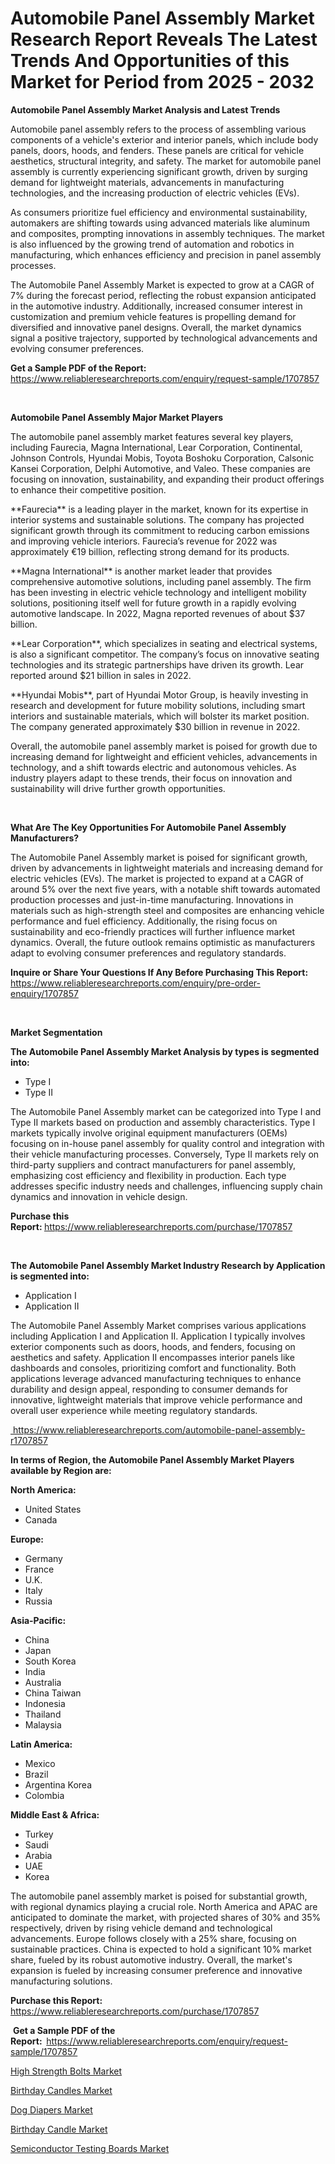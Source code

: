 <p><h1>Automobile Panel Assembly Market Research Report Reveals The Latest Trends And Opportunities of this Market for Period from 2025 - 2032</h1></p><p><strong>Automobile Panel Assembly Market Analysis and Latest Trends</strong></p>
<p><p>Automobile panel assembly refers to the process of assembling various components of a vehicle's exterior and interior panels, which include body panels, doors, hoods, and fenders. These panels are critical for vehicle aesthetics, structural integrity, and safety. The market for automobile panel assembly is currently experiencing significant growth, driven by surging demand for lightweight materials, advancements in manufacturing technologies, and the increasing production of electric vehicles (EVs).</p><p>As consumers prioritize fuel efficiency and environmental sustainability, automakers are shifting towards using advanced materials like aluminum and composites, prompting innovations in assembly techniques. The market is also influenced by the growing trend of automation and robotics in manufacturing, which enhances efficiency and precision in panel assembly processes. </p><p>The Automobile Panel Assembly Market is expected to grow at a CAGR of 7% during the forecast period, reflecting the robust expansion anticipated in the automotive industry. Additionally, increased consumer interest in customization and premium vehicle features is propelling demand for diversified and innovative panel designs. Overall, the market dynamics signal a positive trajectory, supported by technological advancements and evolving consumer preferences.</p></p>
<p><strong>Get a Sample PDF of the Report:&nbsp;</strong> <a href="https://www.reliableresearchreports.com/enquiry/request-sample/1707857?utm_campaign=40&utm_medium=2&utm_source=Github&utm_content=ia&utm_term=25032025&utm_id=automobile-panel-assembly">https://www.reliableresearchreports.com/enquiry/request-sample/1707857</a></p>
<p>&nbsp;</p>
<p><strong>Automobile Panel Assembly Major Market Players</strong></p>
<p><p>The automobile panel assembly market features several key players, including Faurecia, Magna International, Lear Corporation, Continental, Johnson Controls, Hyundai Mobis, Toyota Boshoku Corporation, Calsonic Kansei Corporation, Delphi Automotive, and Valeo. These companies are focusing on innovation, sustainability, and expanding their product offerings to enhance their competitive position.</p><p>**Faurecia** is a leading player in the market, known for its expertise in interior systems and sustainable solutions. The company has projected significant growth through its commitment to reducing carbon emissions and improving vehicle interiors. Faurecia’s revenue for 2022 was approximately €19 billion, reflecting strong demand for its products.</p><p>**Magna International** is another market leader that provides comprehensive automotive solutions, including panel assembly. The firm has been investing in electric vehicle technology and intelligent mobility solutions, positioning itself well for future growth in a rapidly evolving automotive landscape. In 2022, Magna reported revenues of about $37 billion.</p><p>**Lear Corporation**, which specializes in seating and electrical systems, is also a significant competitor. The company’s focus on innovative seating technologies and its strategic partnerships have driven its growth. Lear reported around $21 billion in sales in 2022.</p><p>**Hyundai Mobis**, part of Hyundai Motor Group, is heavily investing in research and development for future mobility solutions, including smart interiors and sustainable materials, which will bolster its market position. The company generated approximately $30 billion in revenue in 2022.</p><p>Overall, the automobile panel assembly market is poised for growth due to increasing demand for lightweight and efficient vehicles, advancements in technology, and a shift towards electric and autonomous vehicles. As industry players adapt to these trends, their focus on innovation and sustainability will drive further growth opportunities.</p></p>
<p>&nbsp;</p>
<p><strong>What Are The Key Opportunities For Automobile Panel Assembly Manufacturers?</strong></p>
<p><p>The Automobile Panel Assembly market is poised for significant growth, driven by advancements in lightweight materials and increasing demand for electric vehicles (EVs). The market is projected to expand at a CAGR of around 5% over the next five years, with a notable shift towards automated production processes and just-in-time manufacturing. Innovations in materials such as high-strength steel and composites are enhancing vehicle performance and fuel efficiency. Additionally, the rising focus on sustainability and eco-friendly practices will further influence market dynamics. Overall, the future outlook remains optimistic as manufacturers adapt to evolving consumer preferences and regulatory standards.</p></p>
<p><strong>Inquire or Share Your Questions If Any Before Purchasing This Report:</strong> <a href="https://www.reliableresearchreports.com/enquiry/pre-order-enquiry/1707857?utm_campaign=40&utm_medium=2&utm_source=Github&utm_content=ia&utm_term=25032025&utm_id=automobile-panel-assembly">https://www.reliableresearchreports.com/enquiry/pre-order-enquiry/1707857</a></p>
<p>&nbsp;</p>
<p><strong>Market Segmentation</strong></p>
<p><strong>The Automobile Panel Assembly Market Analysis by types is segmented into:</strong></p>
<p><ul><li>Type I</li><li>Type II</li></ul></p>
<p><p>The Automobile Panel Assembly market can be categorized into Type I and Type II markets based on production and assembly characteristics. Type I markets typically involve original equipment manufacturers (OEMs) focusing on in-house panel assembly for quality control and integration with their vehicle manufacturing processes. Conversely, Type II markets rely on third-party suppliers and contract manufacturers for panel assembly, emphasizing cost efficiency and flexibility in production. Each type addresses specific industry needs and challenges, influencing supply chain dynamics and innovation in vehicle design.</p></p>
<p><strong>Purchase this Report:&nbsp;</strong><a href="https://www.reliableresearchreports.com/purchase/1707857?utm_campaign=40&utm_medium=2&utm_source=Github&utm_content=ia&utm_term=25032025&utm_id=automobile-panel-assembly">https://www.reliableresearchreports.com/purchase/1707857</a></p>
<p>&nbsp;</p>
<p><strong>The Automobile Panel Assembly Market Industry Research by Application is segmented into:</strong></p>
<p><ul><li>Application I</li><li>Application II</li></ul></p>
<p><p>The Automobile Panel Assembly Market comprises various applications including Application I and Application II. Application I typically involves exterior components such as doors, hoods, and fenders, focusing on aesthetics and safety. Application II encompasses interior panels like dashboards and consoles, prioritizing comfort and functionality. Both applications leverage advanced manufacturing techniques to enhance durability and design appeal, responding to consumer demands for innovative, lightweight materials that improve vehicle performance and overall user experience while meeting regulatory standards.</p></p>
<p><a href="https://www.reliableresearchreports.com/automobile-panel-assembly-r1707857?utm_campaign=40&utm_medium=2&utm_source=Github&utm_content=ia&utm_term=25032025&utm_id=automobile-panel-assembly">&nbsp;https://www.reliableresearchreports.com/automobile-panel-assembly-r1707857</a></p>
<p><strong>In terms of Region, the Automobile Panel Assembly Market Players available by Region are:</strong></p>
<p>
    <p> <strong> North America: </strong>
        <ul>
            <li>United States</li>
            <li>Canada</li>
        </ul>
        </p> 
    <p> <strong> Europe: </strong>
        <ul>
            <li>Germany</li>
            <li>France</li>
            <li>U.K.</li>
            <li>Italy</li>
            <li>Russia</li>
        </ul>
        </p> 
    <p> <strong> Asia-Pacific: </strong>
        <ul>
            <li>China</li>
            <li>Japan</li>
            <li>South Korea</li>
            <li>India</li>
            <li>Australia</li>
            <li>China Taiwan</li>
            <li>Indonesia</li>
            <li>Thailand</li>
            <li>Malaysia</li>
        </ul>
        </p> 
    <p> <strong> Latin America: </strong>
        <ul>
            <li>Mexico</li>
            <li>Brazil</li>
            <li>Argentina Korea</li>
            <li>Colombia</li>
        </ul>
        </p> 
    <p> <strong> Middle East & Africa: </strong>
        <ul>
            <li>Turkey</li>
            <li>Saudi</li>
            <li>Arabia</li>
            <li>UAE</li>
            <li>Korea</li>
        </ul>
    </p>
    </p>
<p><p>The automobile panel assembly market is poised for substantial growth, with regional dynamics playing a crucial role. North America and APAC are anticipated to dominate the market, with projected shares of 30% and 35% respectively, driven by rising vehicle demand and technological advancements. Europe follows closely with a 25% share, focusing on sustainable practices. China is expected to hold a significant 10% market share, fueled by its robust automotive industry. Overall, the market's expansion is fueled by increasing consumer preference and innovative manufacturing solutions.</p></p>
<p><strong>Purchase this Report: </strong><a href="https://www.reliableresearchreports.com/purchase/1707857?utm_campaign=40&utm_medium=2&utm_source=Github&utm_content=ia&utm_term=25032025&utm_id=automobile-panel-assembly">https://www.reliableresearchreports.com/purchase/1707857</a></p>
<p>&nbsp;<strong>Get a Sample PDF of the Report:&nbsp;&nbsp;</strong><a href="https://www.reliableresearchreports.com/enquiry/request-sample/1707857?utm_campaign=40&utm_medium=2&utm_source=Github&utm_content=ia&utm_term=25032025&utm_id=automobile-panel-assembly">https://www.reliableresearchreports.com/enquiry/request-sample/1707857</a></p>
<p><strong></strong></p>
<p><p><a href="https://github.com/obajimlaweh59/Market-Research-Report-List-1/blob/main/high-strength-bolts-market.md?utm_campaign=40&utm_medium=2&utm_source=Github&utm_content=ia&utm_term=25032025&utm_id=automobile-panel-assembly">High Strength Bolts Market</a></p><p><a href="https://github.com/taffouasaoka/Market-Research-Report-List-1/blob/main/birthday-candles-market.md?utm_campaign=40&utm_medium=2&utm_source=Github&utm_content=ia&utm_term=25032025&utm_id=automobile-panel-assembly">Birthday Candles Market</a></p><p><a href="https://github.com/botocniveda/Market-Research-Report-List-1/blob/main/dog-diapers-market.md?utm_campaign=40&utm_medium=2&utm_source=Github&utm_content=ia&utm_term=25032025&utm_id=automobile-panel-assembly">Dog Diapers Market</a></p><p><a href="https://github.com/kuciakkukalo/Market-Research-Report-List-1/blob/main/birthday-candle-market.md?utm_campaign=40&utm_medium=2&utm_source=Github&utm_content=ia&utm_term=25032025&utm_id=automobile-panel-assembly">Birthday Candle Market</a></p><p><a href="https://github.com/cordaysamaya/Market-Research-Report-List-1/blob/main/semiconductor-testing-boards-market.md?utm_campaign=40&utm_medium=2&utm_source=Github&utm_content=ia&utm_term=25032025&utm_id=automobile-panel-assembly">Semiconductor Testing Boards Market</a></p></p>